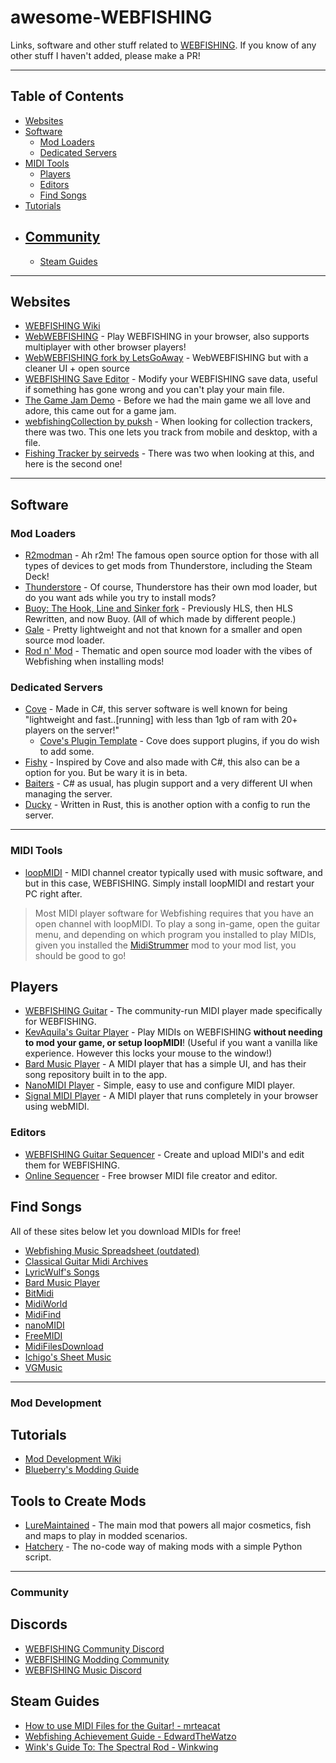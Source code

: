 # awesome-WEBFISHING
Links, software and other stuff related to [WEBFISHING](https://store.steampowered.com/app/3146520/WEBFISHING/).
If you know of any other stuff I haven't added, please make a PR!

--------------------

## Table of Contents
- [Websites](#websites)
- [Software](#software)
  - [Mod Loaders](#mod-loaders)
  - [Dedicated Servers](#dedicated-servers)
- [MIDI Tools](#midi-tools)
  - [Players](#players)
  - [Editors](#editors)
  - [Find Songs](#find-songs)
- [Tutorials](#tutorials)
- [Community](#community-1)
  - 
  - [Steam Guides](#steam-guides)

--------------------

## Websites
- [WEBFISHING Wiki](https://webfishing.wiki.gg/wiki/WEBFISHING_Wiki)
- [WebWEBFISHING](https://webwebfishing.notnite.com/) - Play WEBFISHING in your browser, also supports multiplayer with other browser players!
- [WebWEBFISHING fork by LetsGoAway](https://letsgoaway.dev/WebWEBFISHING/) - WebWEBFISHING but with a cleaner UI + open source
- [WEBFISHING Save Editor](https://notnite.github.io/webfishing-save-editor/) - Modify your WEBFISHING save data, useful if something has gone wrong and you can't play your main file.
- [The Game Jam Demo](https://lamedeveloper.itch.io/webfishing) - Before we had the main game we all love and adore, this came out for a game jam.
- [webfishingCollection by puksh](https://github.com/puksh/webfishingCollection) - When looking for collection trackers, there was two. This one lets you track from mobile and desktop, with a file.
- [Fishing Tracker by seirveds](https://seirveds.github.io/webfishing-tracker/) - There was two when looking at this, and here is the second one!

--------------------

## Software
### Mod Loaders
  - [R2modman](https://github.com/ebkr/r2modmanPlus) - Ah r2m! The famous open source option for those with all types of devices to get mods from Thunderstore, including the Steam Deck!
  - [Thunderstore](https://thunderstore.io/c/webfishing/) - Of course, Thunderstore has their own mod loader, but do you want ads while you try to install mods?
  - [Buoy: The Hook, Line and Sinker fork](https://github.com/FerretPaws/Buoy) - Previously HLS, then HLS Rewritten, and now Buoy. (All of which made by different people.)
  - [Gale](https://github.com/Kesomannen/gale) - Pretty lightweight and not that known for a smaller and open source mod loader.
  - [Rod n' Mod](https://github.com/nyxical420/rodnmod) - Thematic and open source mod loader with the vibes of Webfishing when installing mods!

### Dedicated Servers
  - [Cove](https://github.com/DrMeepso/WebFishingCove) - Made in C#, this server software is well known for being "lightweight and fast..[running] with less than 1gb of ram with 20+ players on the server!"
     - [Cove's Plugin Template](https://github.com/DrMeepso/TemplateCovePlugin) - Cove does support plugins, if you do wish to add some.
  - [Fishy](https://github.com/ncrypted-dev/Fishy) - Inspired by Cove and also made with C#, this also can be a option for you. But be wary it is in beta.
  - [Baiters](https://github.com/DanielMcAssey/baiters-server) - C# as usual, has plugin support and a very different UI when managing the server.
  - [Ducky](https://github.com/tma02/ducky) - Written in Rust, this is another option with a config to run the server.

--------------------

### MIDI Tools
  - [loopMIDI](https://www.tobias-erichsen.de/software/loopmidi.html) - MIDI channel creator typically used with music software, and but in this case, WEBFISHING. Simply install loopMIDI and restart your PC right after.
  > Most MIDI player software for Webfishing requires that you have an open channel with loopMIDI. To play a song in-game, open the guitar menu, and depending on which program you installed to play MIDIs, given you installed the [MidiStrummer](https://github.com/puppy-girl/MidiStrummer) mod to your mod list, you should be good to go!

## Players
  - [WEBFISHING Guitar](https://webfishing-guitar.com/) - The community-run MIDI player made specifically for WEBFISHING.
  - [KevAquila's Guitar Player](https://github.com/KevAquila/WEBFISHING-Guitar-Player/) - Play MIDIs on WEBFISHING **without needing to mod your game, or setup loopMIDI**! (Useful if you want a vanilla like experience. However this locks your mouse to the window!)
  - [Bard Music Player](https://bardmusicplayer.com) - A MIDI player that has a simple UI, and has their song repository built in to the app.
  - [NanoMIDI Player](https://github.com/NotHammer043/nanoMIDIPlayer) - Simple, easy to use and configure MIDI player.
  - [Signal MIDI Player](https://signal.vercel.app/edit) - A MIDI player that runs completely in your browser using webMIDI.

### Editors
  - [WEBFISHING Guitar Sequencer](https://sequencer.webfishing-guitar.com/) - Create and upload MIDI's and edit them for WEBFISHING.
  - [Online Sequencer](https://onlinesequencer.net/) - Free browser MIDI file creator and editor.

## Find Songs
All of these sites below let you download MIDIs for free!
  - [Webfishing Music Spreadsheet (outdated)](https://docs.google.com/spreadsheets/d/1lB0LjdHzhI4TUzsFfA_lN-UTkcLNwIjeJnx4y82DqQ8/edit?usp=sharing)
  - [Classical Guitar Midi Archives](https://www.classicalguitarmidi.com/)
  - [LyricWulf's Songs](https://lyricwulf.com/songs/)
  - [Bard Music Player](https://songs.bardmusicplayer.com)
  - [BitMidi](https://bitmidi.com/)
  - [MidiWorld](https://www.midiworld.com/files/)
  - [MidiFind](https://midifind.com/)
  - [nanoMIDI](https://nanomidi.net/)
  - [FreeMIDI](https://freemidi.org/)
  - [MidiFilesDownload](https://midifilesdownload.com/modules/wfdownloads/)
  - [Ichigo's Sheet Music](https://ichigos.com/sheets/new)
  - [VGMusic](https://www.vgmusic.com)

--------------------

### Mod Development
## Tutorials
  - [Mod Development Wiki](https://notnite.github.io/webfishing-mod-wiki/)
  - [Blueberry's Modding Guide](https://github.com/BlueberryWolf/WEBFISHINGModdingGuide)
## Tools to Create Mods
  - [LureMaintained](https://github.com/LureMaintainers/webfishing-lure) - The main mod that powers all major cosmetics, fish and maps to play in modded scenarios.
  - [Hatchery](https://github.com/coolbot100s/Hatchery) - The no-code way of making mods with a simple Python script.

--------------------

### Community
## Discords
- [WEBFISHING Community Discord](https://discord.com/invite/webfishing)
- [WEBFISHING Modding Community](https://discord.com/invite/webfishingmods)
- [WEBFISHING Music Discord](https://discord.com/invite/7WtemYDazb)

## Steam Guides
  - [How to use MIDI Files for the Guitar! - mrteacat](https://steamcommunity.com/sharedfiles/filedetails/?id=3352573634&searchtext=midi)
  - [Webfishing Achievement Guide - EdwardTheWatzo](https://steamcommunity.com/sharedfiles/filedetails/?id=3371155231)
  - [Wink's Guide To: The Spectral Rod - Winkwing](https://steamcommunity.com/sharedfiles/filedetails/?id=3351992568)
